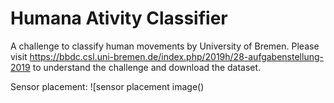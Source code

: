 # Humana Ativity Classifier
A challenge to classify human movements by University of Bremen. Please visit https://bbdc.csl.uni-bremen.de/index.php/2019h/28-aufgabenstellung-2019 to understand the challenge and download the dataset. 

Sensor placement:
![sensor placement image()
